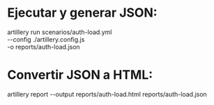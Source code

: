 # Ejecutar y generar JSON:

artillery run scenarios/auth-load.yml \
 --config ./artillery.config.js \
 -o reports/auth-load.json

# Convertir JSON a HTML:

artillery report --output reports/auth-load.html reports/auth-load.json
